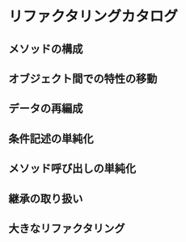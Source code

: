   
  
# リファクタリングカタログ
  
  
## メソッドの構成
  
## オブジェクト間での特性の移動
  
## データの再編成
  
## 条件記述の単純化
  
## メソッド呼び出しの単純化
  
## 継承の取り扱い
  
## 大きなリファクタリング
  
  
  
